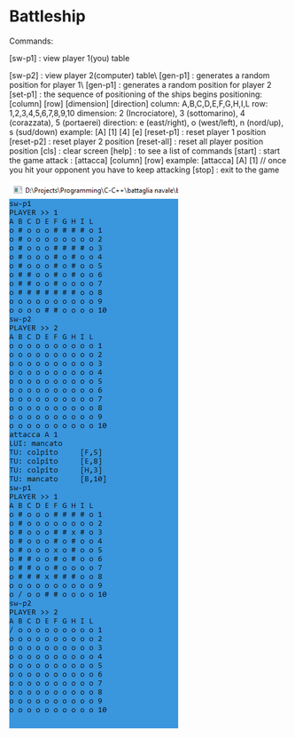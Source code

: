 # Battleship
Commands:


[sw-p1] : view player 1(you) table


[sw-p2] : view player 2(computer) table\\
[gen-p1] : generates a random position for player 1\\
[gen-p1] : generates a random position for player 2
[set-p1] : the sequence of positioning of the ships begins
  positioning: [column]  [row]  [dimension]  [direction]
    column: A,B,C,D,E,F,G,H,I,L
    row: 1,2,3,4,5,6,7,8,9,10
    dimension: 2 (Incrociatore), 3 (sottomarino), 4 (corazzata), 5 (portaerei)
    direction: e (east/right), o (west/left), n (nord/up), s (sud/down)
  example:     [A]  [1]  [4]  [e]
[reset-p1] : reset player 1 position
[reset-p2] : reset player 2 position
[reset-all] : reset all player position position
[cls] : clear screen
[help] : to see a list of commands
[start] : start the game
  attack : [attacca]  [column]  [row]
  example:  [attacca]  [A]  [1]
  // once you hit your opponent you have to keep attacking
[stop] : exit to the game

![plot](example1.PNG)

